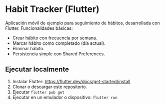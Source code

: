 # Habit Tracker (Flutter)

Aplicación móvil de ejemplo para seguimiento de hábitos, desarrollada con Flutter.
Funcionalidades básicas:
- Crear hábito con frecuencia por semana.
- Marcar hábito como completado (día actual).
- Eliminar hábito.
- Persistencia simple con Shared Preferences.

## Ejecutar localmente

1. Instalar Flutter: https://flutter.dev/docs/get-started/install
2. Clonar o descargar este repositorio.
3. Ejecutar `flutter pub get`
4. Ejecutar en un emulador o dispositivo: `flutter run`